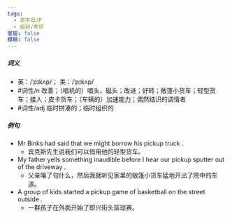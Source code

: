 ```yaml
---
tags:
  - 首字母/P
  - 级别/考研
掌握: false
模糊: false
---
```

##### 词义
- 英：/ˈpɪkʌp/； 美：/ˈpɪkʌp/
- #词性/n  改善；（唱机的）唱头，磁头；改进；好转；敞篷小货车；轻型货车；接人；皮卡货车；（车辆的）加速能力；偶然结识的调情者
- #词性/adj  临时拼凑的；临时组织的
##### 例句
- Mr Binks had said that we might borrow his pickup truck .
	- 宾克斯先生说我们可以借用他的轻型货车。
- My father yells something inaudible before I hear our pickup sputter out of the driveway .
	- 父亲嚷了句什么，然后我就听见家里的敞篷小货车猛地开出了院中的车道。
- A group of kids started a pickup game of basketball on the street outside .
	- 一群孩子在外面开始了即兴街头篮球赛。
